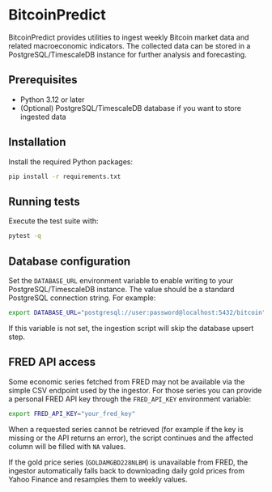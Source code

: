 # BitcoinPredict

BitcoinPredict provides utilities to ingest weekly Bitcoin market data and related macroeconomic indicators. The collected data can be stored in a PostgreSQL/TimescaleDB instance for further analysis and forecasting.

## Prerequisites
- Python 3.12 or later
- (Optional) PostgreSQL/TimescaleDB database if you want to store ingested data

## Installation
Install the required Python packages:

```bash
pip install -r requirements.txt
```

## Running tests
Execute the test suite with:

```bash
pytest -q
```

## Database configuration
Set the `DATABASE_URL` environment variable to enable writing to your
PostgreSQL/TimescaleDB instance. The value should be a standard PostgreSQL
connection string. For example:

```bash
export DATABASE_URL="postgresql://user:password@localhost:5432/bitcoin"
```

If this variable is not set, the ingestion script will skip the database upsert
step.

## FRED API access
Some economic series fetched from FRED may not be available via the simple CSV endpoint used by the ingestor.
For those series you can provide a personal FRED API key through the `FRED_API_KEY` environment variable:

```bash
export FRED_API_KEY="your_fred_key"
```

When a requested series cannot be retrieved (for example if the key is missing or the API returns an error), the script continues and the affected column will be filled with `NA` values.

If the gold price series (`GOLDAMGBD228NLBM`) is unavailable from FRED, the ingestor automatically falls back to downloading daily gold prices from Yahoo Finance and resamples them to weekly values.
